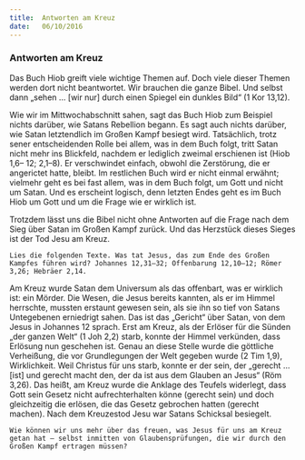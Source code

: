 ```yaml
---
title:  Antworten am Kreuz
date:   06/10/2016
---
```


### Antworten am Kreuz

Das Buch Hiob greift viele wichtige Themen auf. Doch viele dieser Themen werden dort nicht beantwortet. Wir brauchen die ganze Bibel. Und selbst dann „sehen ... [wir nur] durch einen Spiegel ein dunkles Bild“ (1 Kor 13,12).

Wie wir im Mittwochabschnitt sahen, sagt das Buch Hiob zum Beispiel nichts darüber, wie Satans Rebellion begann. Es sagt auch nichts darüber, wie Satan letztendlich im Großen Kampf besiegt wird. Tatsächlich, trotz sener entscheidenden Rolle bei allem, was in dem Buch folgt, tritt Satan nicht mehr ins Blickfeld, nachdem er lediglich zweimal erschienen ist (Hiob 1,6– 12; 2,1–8). Er verschwindet einfach, obwohl die Zerstörung, die er angerictet hatte, bleibt. Im restlichen Buch wird er nicht einmal erwähnt; vielmehr geht es bei fast allem, was in dem Buch folgt, um Gott und nicht um Satan. Und es erscheint logisch, denn letzten Endes geht es im Buch Hiob um Gott und um die Frage wie er wirklich ist.

Trotzdem lässt uns die Bibel nicht ohne Antworten auf die Frage nach dem Sieg über Satan im Großen Kampf zurück. Und das Herzstück dieses Sieges ist der Tod Jesu am Kreuz.

`Lies die folgenden Texte. Was tat Jesus, das zum Ende des Großen Kampfes führen wird? Johannes 12,31–32; Offenbarung 12,10–12; Römer 3,26; Hebräer 2,14.`

Am Kreuz wurde Satan dem Universum als das offenbart, was er wirklich ist: ein Mörder. Die Wesen, die Jesus bereits kannten, als er im Himmel herrschte, mussten erstaunt gewesen sein, als sie ihn so tief von Satans Untegebenen erniedrigt sahen. Das ist das „Gericht“ über Satan, von dem Jesus in Johannes 12 sprach. Erst am Kreuz, als der Erlöser für die Sünden „der ganzen Welt“ (1 Joh 2,2) starb, konnte der Himmel verkünden, dass Erlösung nun geschehen ist. Genau an diese Stelle wurde die göttliche Verheißung, die vor Grundlegungen der Welt gegeben wurde (2 Tim 1,9), Wirklichkeit. Weil Christus für uns starb, konnte er der sein, der „gerecht ... [ist] und gerecht macht den, der da ist aus dem Glauben an Jesus“ (Röm 3,26). Das heißt, am Kreuz wurde die Anklage des Teufels widerlegt, dass Gott sein Gesetz nicht aufrechterhalten könne (gerecht sein) und doch gleichzeitig die erlösen, die das Gesetz gebrochen hatten (gerecht machen). Nach dem Kreuzestod Jesu war Satans Schicksal besiegelt.

`Wie können wir uns mehr über das freuen, was Jesus für uns am Kreuz getan hat – selbst inmitten von Glaubensprüfungen, die wir durch den Großen Kampf ertragen müssen?`